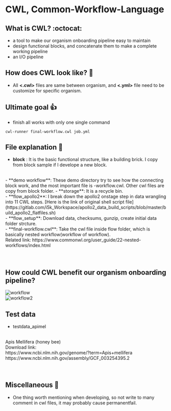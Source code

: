 # CWL, Common-Workflow-Language 
## What is CWL? :octocat:
- a tool to make our organism onboarding pipeline easy to maintain
- design functional blocks, and concatenate them to make a complete working pipeline
- an I/O pipeline

## How does CWL look like? :metal:
- All **<.cwl>** files are same between organism, and **<.yml>** file need to be customize for specific organism.

##  Ultimate goal :+1:
- finish all works with only one single command
```
cwl-runner final-workflow.cwl job.yml
```

## File explanation :tada:
- **block** : It is the basic functional structure, like a building brick. I copy from block sample if I develope a new block.  
<br>
- **demo workflow**: These demo directory try to see how the connecting block work, and the most important file is -workflow.cwl. Other cwl files are copy from block folder.
- **storage**: It is a recycle bin.  
<br>
- **flow_apollo2**: I break down the apollo2 onstage step in data wrangling into 11 CWL steps.   
[Here is the link of original shell script file](https://gitlab.com/i5k_Workspace/apollo2_data_build_scripts/blob/master/build_apollo2_flatfiles.sh)
<br>
- **flow_setup**: Download data, checksums, gunzip, create initial data folder strcture.
<br>
- **final-workflow.cwl**: Take the cwl file inside flow folder, which is basically nested workflow(workflow of workflow).
<br>
Related link: https://www.commonwl.org/user_guide/22-nested-workflows/index.html
<br>
<br>
<br>

## How could CWL benefit our organism onboarding pipeline?
![workflow](https://user-images.githubusercontent.com/32384566/52444131-864c1d00-2af5-11e9-8ed3-b2a046d4a50b.PNG)
<br>
![workflow2](https://user-images.githubusercontent.com/32384566/52444010-3bcaa080-2af5-11e9-9555-6b6a202a502a.PNG)

## Test data
- testdata_apimel
<br>
	Apis Mellifera (honey bee) 
<br>
	Download link: 
<br>
	https://www.ncbi.nlm.nih.gov/genome/?term=Apis+mellifera 
<br>
	https://www.ncbi.nlm.nih.gov/assembly/GCF_003254395.2
<br>
<br>
<br>

## Miscellaneous :rocket:
- One thing worth mentioning when developing, so not write to many comment in cwl files, it may probably cause permanentfail.
